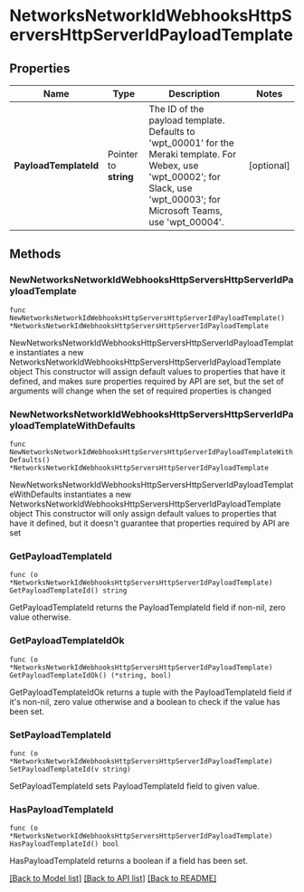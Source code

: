 # NetworksNetworkIdWebhooksHttpServersHttpServerIdPayloadTemplate

## Properties

Name | Type | Description | Notes
------------ | ------------- | ------------- | -------------
**PayloadTemplateId** | Pointer to **string** | The ID of the payload template. Defaults to &#39;wpt_00001&#39; for the Meraki template. For Webex, use &#39;wpt_00002&#39;; for Slack, use &#39;wpt_00003&#39;; for Microsoft Teams, use &#39;wpt_00004&#39;. | [optional] 

## Methods

### NewNetworksNetworkIdWebhooksHttpServersHttpServerIdPayloadTemplate

`func NewNetworksNetworkIdWebhooksHttpServersHttpServerIdPayloadTemplate() *NetworksNetworkIdWebhooksHttpServersHttpServerIdPayloadTemplate`

NewNetworksNetworkIdWebhooksHttpServersHttpServerIdPayloadTemplate instantiates a new NetworksNetworkIdWebhooksHttpServersHttpServerIdPayloadTemplate object
This constructor will assign default values to properties that have it defined,
and makes sure properties required by API are set, but the set of arguments
will change when the set of required properties is changed

### NewNetworksNetworkIdWebhooksHttpServersHttpServerIdPayloadTemplateWithDefaults

`func NewNetworksNetworkIdWebhooksHttpServersHttpServerIdPayloadTemplateWithDefaults() *NetworksNetworkIdWebhooksHttpServersHttpServerIdPayloadTemplate`

NewNetworksNetworkIdWebhooksHttpServersHttpServerIdPayloadTemplateWithDefaults instantiates a new NetworksNetworkIdWebhooksHttpServersHttpServerIdPayloadTemplate object
This constructor will only assign default values to properties that have it defined,
but it doesn't guarantee that properties required by API are set

### GetPayloadTemplateId

`func (o *NetworksNetworkIdWebhooksHttpServersHttpServerIdPayloadTemplate) GetPayloadTemplateId() string`

GetPayloadTemplateId returns the PayloadTemplateId field if non-nil, zero value otherwise.

### GetPayloadTemplateIdOk

`func (o *NetworksNetworkIdWebhooksHttpServersHttpServerIdPayloadTemplate) GetPayloadTemplateIdOk() (*string, bool)`

GetPayloadTemplateIdOk returns a tuple with the PayloadTemplateId field if it's non-nil, zero value otherwise
and a boolean to check if the value has been set.

### SetPayloadTemplateId

`func (o *NetworksNetworkIdWebhooksHttpServersHttpServerIdPayloadTemplate) SetPayloadTemplateId(v string)`

SetPayloadTemplateId sets PayloadTemplateId field to given value.

### HasPayloadTemplateId

`func (o *NetworksNetworkIdWebhooksHttpServersHttpServerIdPayloadTemplate) HasPayloadTemplateId() bool`

HasPayloadTemplateId returns a boolean if a field has been set.


[[Back to Model list]](../README.md#documentation-for-models) [[Back to API list]](../README.md#documentation-for-api-endpoints) [[Back to README]](../README.md)


